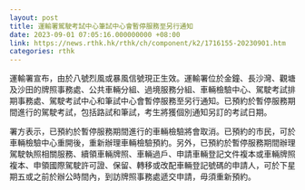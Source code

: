 ```yaml
---
layout: post
title: 運輸署駕駛考試中心筆試中心會暫停服務至另行通知
date: 2023-09-01 07:05:16.000000000 +08:00
link: https://news.rthk.hk/rthk/ch/component/k2/1716155-20230901.htm
categories: rthk
---
```


運輸署宣布，由於八號烈風或暴風信號現正生效。運輸署位於金鐘、長沙灣、觀塘及沙田的牌照事務處、公共車輛分組、過境服務分組、車輛檢驗中心、駕駛考試排期事務處、駕駛考試中心和筆試中心會暫停服務至另行通知。已預約於暫停服務期間進行的駕駛考試，包括路試和筆試，考生將獲個別通知另訂的考試日期。
 
署方表示，已預約於暫停服務期間進行的車輛檢驗將會取消。已預約的市民，可於車輛檢驗中心重開後，重新辦理車輛檢驗預約。另外，已預約於暫停服務期間辦理駕駛執照相關服務、續領車輛牌照、車輛過戶、申請車輛登記文件複本或車輛牌照複本、申領國際駕駛許可證、保留、轉移或改配車輛登記號碼的申請人，可於下星期五或之前於辦公時間內，到訪牌照事務處遞交申請，毋須重新預約。
